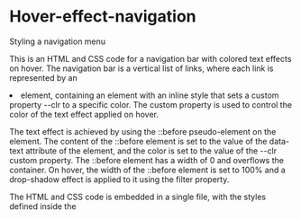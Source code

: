 # Hover-effect-navigation
Styling a navigation menu

This is an HTML and CSS code for a navigation bar with colored text effects on hover. The navigation bar is a vertical list of links, where each link is represented by an <li> element, containing an <a> element with an inline style that sets a custom property --clr to a specific color. The custom property is used to control the color of the text effect applied on hover.

The text effect is achieved by using the ::before pseudo-element on the <a> element. The content of the ::before element is set to the value of the data-text attribute of the <a> element, and the color is set to the value of the --clr custom property. The ::before element has a width of 0 and overflows the container. On hover, the width of the ::before element is set to 100% and a drop-shadow effect is applied to it using the filter property.

The HTML and CSS code is embedded in a single file, with the styles defined inside the <style> tags in the <head> section of the HTML document. The code uses the Poppins font, which needs to be imported separately.

Overall, this code demonstrates the use of custom properties, pseudo-elements, and transitions to create a visually appealing text effect on a navigation bar.



